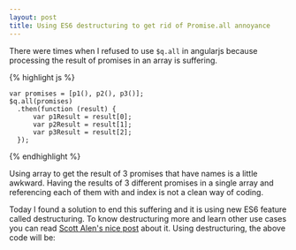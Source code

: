 ```yaml
---
layout: post
title: Using ES6 destructuring to get rid of Promise.all annoyance
---
```


There were times when I refused to use `$q.all` in angularjs because
processing the result of promises in an array is suffering.

{% highlight js %}
```
var promises = [p1(), p2(), p3()];
$q.all(promises)
  .then(function (result) {
	  var p1Result = result[0];
	  var p2Result = result[1];
	  var p3Result = result[2];
  });
```
{% endhighlight %}

Using array to get the result of 3 promises that have names is a little
awkward. Having the results of 3 different promises in a single array
and referencing each of them with and index is not a clean way of coding. 

Today I found a solution to end this suffering and it is using new
ES6 feature called destructuring. To know destructuring more and learn
other use cases you can read 
[Scott Alen's nice post](http://odetocode.com/blogs/scott/archive/2014/09/11/features-of-es6-part-6-destructuring.aspx) 
about it. Using destructuring, the above code will be:
